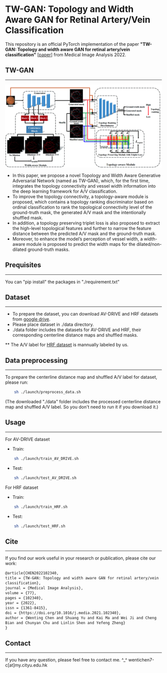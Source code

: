 # TW-GAN: Topology and Width Aware GAN for Retinal Artery/Vein Classification
This repository is an official PyTorch implementation of the paper **"TW-GAN: Topology and width aware GAN for retinal artery/vein classification"** [[paper](https://www.sciencedirect.com/science/article/abs/pii/S1361841521003856)] from Medical Image Analysis 2022.


## TW-GAN
----------

<div align=center><img width="600" src=./figs/architecture.png></div>

* In this paper, we propose a novel Topology and Width Aware Generative Adversarial Network (named as TW-GAN), which, for the first time, integrates the topology connectivity and vessel width information into the deep learning framework for A/V classification.
* To improve the topology connectivity, a topology-aware module is proposed, which contains a topology ranking discriminator based on ordinal classification to rank the topological connectivity level of the ground-truth mask, the generated A/V mask and the intentionally shuffled mask. 
* In addition, a topology preserving triplet loss is also proposed to extract the high-level topological features and further to narrow the feature distance between the predicted A/V mask and the ground-truth mask. 
* Moreover, to enhance the model’s perception of vessel width, a width-aware module is proposed to predict the width maps for the dilated/non-dilated ground-truth masks.

## Prequisites
----------
You can "pip install" the packages in "./requirement.txt"

## Dataset
----------
* To prepare the dataset, you can download AV-DRIVE and HRF datasets from [google drive](https://drive.google.com/drive/folders/1mMkKJ3fpwamf1TVwym9IsZm9f8c6uHnf?usp=sharing). 
* Please place dataset in ./data directory.
* ./data folder includes the datasets for AV-DRIVE and HRF, their corresponding centerline distance maps and shuffled masks.

** The A/V label for [HRF dataset](https://drive.google.com/drive/folders/1Uluvc8Cib-acddIkj4Mk5o49U9t7ps60?usp=sharing) is mannually labeled by us.<br/>

## Data preprocessing
----------
To prepare the centerline distance map and shuffled A/V label for dataset, please run:
```bash
    sh ./launch/preprocess_data.sh
```
(The downloaded "./data" folder includes the processed centerline distance map and shuffled A/V label. So you don't need to run it if you download it.)

## Usage
----------
For AV-DRIVE dataset
* Train:
```bash
    sh ./launch/train_AV_DRIVE.sh
```
* Test:
```bash
    sh ./launch/test_AV_DRIVE.sh
```
For HRF dataset
* Train:
```bash
    sh ./launch/train_HRF.sh
```
* Test:
```bash
    sh ./launch/test_HRF.sh
```

## Cite
----------
If you find our work useful in your research or publication, please cite our work:
```
@article{CHEN2022102340,
title = {TW-GAN: Topology and width aware GAN for retinal artery/vein classification},
journal = {Medical Image Analysis},
volume = {77},
pages = {102340},
year = {2022},
issn = {1361-8415},
doi = {https://doi.org/10.1016/j.media.2021.102340},
author = {Wenting Chen and Shuang Yu and Kai Ma and Wei Ji and Cheng Bian and Chunyan Chu and Linlin Shen and Yefeng Zheng}
}
```

## Contact
-----------
If you have any question, please feel free to contact me. ^_^ wentichen7-c[at]my.cityu.edu.hk




